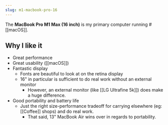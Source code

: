 ```yaml
---
slug: m1-macbook-pro-16
---
```


The **MacBook Pro M1 Max (16 inch)** is my primary computer running #[[macOS]].

## Why I like it

- Great performance
- Great usability ([[macOS]])
- Fantastic display
  - Fonts are beautiful to look at on the retina display
  - 16" in particular is sufficient to do real work without an external monitor
      - However, an external monitor (like [[LG Ultrafine 5k]]) does make a huge difference.
- Good portability and battery life
  - Just the right size-performance tradeoff for carrying elsewhere (eg: [[Coffee]] shops) and do real work.
      - That said, 13" MacBook Air wins over in regards to portability.
